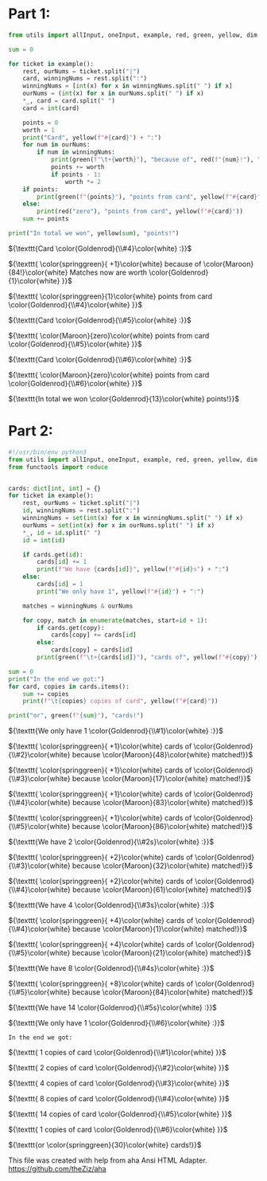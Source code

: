 
# Part 1:

```py
from utils import allInput, oneInput, example, red, green, yellow, dim

sum = 0

for ticket in example():
    rest, ourNums = ticket.split("|")
    card, winningNums = rest.split(":")
    winningNums = [int(x) for x in winningNums.split(" ") if x]
    ourNums = (int(x) for x in ourNums.split(" ") if x)
    *_, card = card.split(" ")
    card = int(card)

    points = 0
    worth = 1
    print("Card", yellow(f"#{card}") + ":")
    for num in ourNums:
        if num in winningNums:
            print(green(f"\t+{worth}"), "because of", red(f"{num}!"), "Matches now are worth", yellow(f"{worth}"))
            points += worth
            if points - 1:
                worth *= 2
    if points:
        print(green(f"{points}"), "points from card", yellow(f"#{card}"))
    else:
        print(red("zero"), "points from card", yellow(f"#{card}"))
    sum += points

print("In total we won", yellow(sum), "points!")
```
${\texttt{Card  \color{Goldenrod}{\\#4}\color{white} :}}$

${\texttt{ \color{springgreen}{ +1}\color{white}  because of  \color{Maroon}{84!}\color{white}  Matches now are worth  \color{Goldenrod}{1}\color{white} }}$

${\texttt{ \color{springgreen}{1}\color{white}  points from card  \color{Goldenrod}{\\#4}\color{white} }}$

${\texttt{Card  \color{Goldenrod}{\\#5}\color{white} :}}$

${\texttt{ \color{Maroon}{zero}\color{white}  points from card  \color{Goldenrod}{\\#5}\color{white} }}$

${\texttt{Card  \color{Goldenrod}{\\#6}\color{white} :}}$

${\texttt{ \color{Maroon}{zero}\color{white}  points from card  \color{Goldenrod}{\\#6}\color{white} }}$

${\texttt{In total we won  \color{Goldenrod}{13}\color{white}  points!}}$






# Part 2:

```py
#!/usr/bin/env python3
from utils import allInput, oneInput, example, red, green, yellow, dim
from functools import reduce


cards: dict[int, int] = {}
for ticket in example():
    rest, ourNums = ticket.split("|")
    id, winningNums = rest.split(":")
    winningNums = set(int(x) for x in winningNums.split(" ") if x)
    ourNums = set(int(x) for x in ourNums.split(" ") if x)
    *_, id = id.split(" ")
    id = int(id)

    if cards.get(id):
        cards[id] += 1
        print(f"We have {cards[id]}", yellow(f"#{id}s") + ":")
    else:
        cards[id] = 1
        print("We only have 1", yellow(f"#{id}") + ":")

    matches = winningNums & ourNums

    for copy, match in enumerate(matches, start=id + 1):
        if cards.get(copy):
            cards[copy] += cards[id]
        else:
            cards[copy] = cards[id]
        print(green(f"\t+{cards[id]}"), "cards of", yellow(f"#{copy}"), "because", red(f"{match}"), "matched!")

sum = 0
print("In the end we got:")
for card, copies in cards.items():
    sum += copies
    print(f"\t{copies} copies of card", yellow(f"#{card}"))

print("or", green(f"{sum}"), "cards!")
```

${\texttt{We only have 1  \color{Goldenrod}{\\#1}\color{white} :}}$

${\texttt{ \color{springgreen}{ +1}\color{white}  cards of  \color{Goldenrod}{\\#2}\color{white}  because  \color{Maroon}{48}\color{white}  matched!}}$

${\texttt{ \color{springgreen}{ +1}\color{white}  cards of  \color{Goldenrod}{\\#3}\color{white}  because  \color{Maroon}{17}\color{white}  matched!}}$

${\texttt{ \color{springgreen}{ +1}\color{white}  cards of  \color{Goldenrod}{\\#4}\color{white}  because  \color{Maroon}{83}\color{white}  matched!}}$

${\texttt{ \color{springgreen}{ +1}\color{white}  cards of  \color{Goldenrod}{\\#5}\color{white}  because  \color{Maroon}{86}\color{white}  matched!}}$

${\texttt{We have 2  \color{Goldenrod}{\\#2s}\color{white} :}}$

${\texttt{ \color{springgreen}{ +2}\color{white}  cards of  \color{Goldenrod}{\\#3}\color{white}  because  \color{Maroon}{32}\color{white}  matched!}}$

${\texttt{ \color{springgreen}{ +2}\color{white}  cards of  \color{Goldenrod}{\\#4}\color{white}  because  \color{Maroon}{61}\color{white}  matched!}}$

${\texttt{We have 4  \color{Goldenrod}{\\#3s}\color{white} :}}$

${\texttt{ \color{springgreen}{ +4}\color{white}  cards of  \color{Goldenrod}{\\#4}\color{white}  because  \color{Maroon}{1}\color{white}  matched!}}$

${\texttt{ \color{springgreen}{ +4}\color{white}  cards of  \color{Goldenrod}{\\#5}\color{white}  because  \color{Maroon}{21}\color{white}  matched!}}$

${\texttt{We have 8  \color{Goldenrod}{\\#4s}\color{white} :}}$

${\texttt{ \color{springgreen}{ +8}\color{white}  cards of  \color{Goldenrod}{\\#5}\color{white}  because  \color{Maroon}{84}\color{white}  matched!}}$

${\texttt{We have 14  \color{Goldenrod}{\\#5s}\color{white} :}}$

${\texttt{We only have 1  \color{Goldenrod}{\\#6}\color{white} :}}$

${\texttt{In the end we got:}}$

${\texttt{      1 copies of card  \color{Goldenrod}{\\#1}\color{white} }}$

${\texttt{      2 copies of card  \color{Goldenrod}{\\#2}\color{white} }}$

${\texttt{      4 copies of card  \color{Goldenrod}{\\#3}\color{white} }}$

${\texttt{      8 copies of card  \color{Goldenrod}{\\#4}\color{white} }}$

${\texttt{      14 copies of card  \color{Goldenrod}{\\#5}\color{white} }}$

${\texttt{      1 copies of card  \color{Goldenrod}{\\#6}\color{white} }}$

${\texttt{or  \color{springgreen}{30}\color{white}  cards!}}$

This file was created with help from aha Ansi HTML Adapter. https://github.com/theZiz/aha
